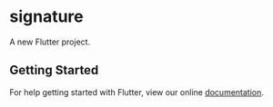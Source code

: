 # signature

A new Flutter project.

## Getting Started

For help getting started with Flutter, view our online
[documentation](https://flutter.io/).
